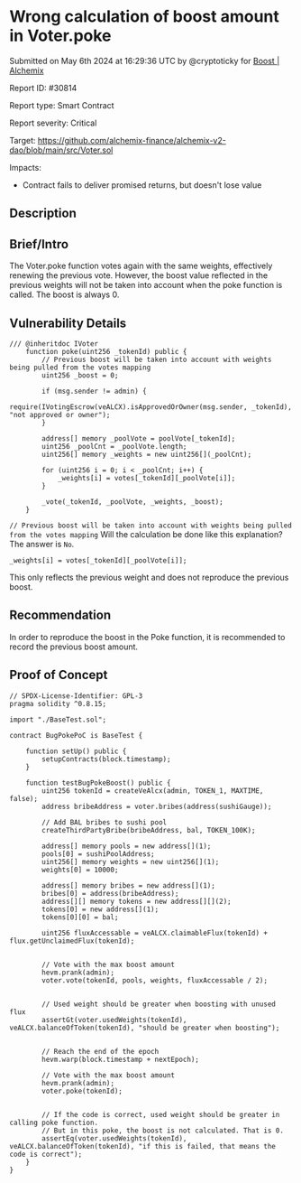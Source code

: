 
# Wrong calculation of boost amount in Voter.poke

Submitted on May 6th 2024 at 16:29:36 UTC by @cryptoticky for [Boost | Alchemix](https://immunefi.com/bounty/alchemix-boost/)

Report ID: #30814

Report type: Smart Contract

Report severity: Critical

Target: https://github.com/alchemix-finance/alchemix-v2-dao/blob/main/src/Voter.sol

Impacts:
- Contract fails to deliver promised returns, but doesn't lose value

## Description
## Brief/Intro
The Voter.poke function votes again with the same weights, effectively renewing the previous vote. 
However, the boost value reflected in the previous weights will not be taken into account when the poke function is called.
The boost is always 0.

## Vulnerability Details
```
/// @inheritdoc IVoter
    function poke(uint256 _tokenId) public {
        // Previous boost will be taken into account with weights being pulled from the votes mapping
        uint256 _boost = 0;

        if (msg.sender != admin) {
            require(IVotingEscrow(veALCX).isApprovedOrOwner(msg.sender, _tokenId), "not approved or owner");
        }

        address[] memory _poolVote = poolVote[_tokenId];
        uint256 _poolCnt = _poolVote.length;
        uint256[] memory _weights = new uint256[](_poolCnt);

        for (uint256 i = 0; i < _poolCnt; i++) {
            _weights[i] = votes[_tokenId][_poolVote[i]];
        }

        _vote(_tokenId, _poolVote, _weights, _boost);
    }
```
`// Previous boost will be taken into account with weights being pulled from the votes mapping`
Will the calculation be done like this explanation?
The answer is `No`.

```
_weights[i] = votes[_tokenId][_poolVote[i]];
```
This only reflects the previous weight and does not reproduce the previous boost.

## Recommendation
In order to reproduce the boost in the Poke function, it is recommended to record the previous boost amount.


## Proof of Concept

```
// SPDX-License-Identifier: GPL-3
pragma solidity ^0.8.15;

import "./BaseTest.sol";

contract BugPokePoC is BaseTest {

    function setUp() public {
        setupContracts(block.timestamp);
    }

    function testBugPokeBoost() public {
        uint256 tokenId = createVeAlcx(admin, TOKEN_1, MAXTIME, false);
        address bribeAddress = voter.bribes(address(sushiGauge));

        // Add BAL bribes to sushi pool
        createThirdPartyBribe(bribeAddress, bal, TOKEN_100K);

        address[] memory pools = new address[](1);
        pools[0] = sushiPoolAddress;
        uint256[] memory weights = new uint256[](1);
        weights[0] = 10000;

        address[] memory bribes = new address[](1);
        bribes[0] = address(bribeAddress);
        address[][] memory tokens = new address[][](2);
        tokens[0] = new address[](1);
        tokens[0][0] = bal;

        uint256 fluxAccessable = veALCX.claimableFlux(tokenId) + flux.getUnclaimedFlux(tokenId);


        // Vote with the max boost amount
        hevm.prank(admin);
        voter.vote(tokenId, pools, weights, fluxAccessable / 2);


        // Used weight should be greater when boosting with unused flux
        assertGt(voter.usedWeights(tokenId), veALCX.balanceOfToken(tokenId), "should be greater when boosting");


        // Reach the end of the epoch
        hevm.warp(block.timestamp + nextEpoch);

        // Vote with the max boost amount
        hevm.prank(admin);
        voter.poke(tokenId);


        // If the code is correct, used weight should be greater in calling poke function.
        // But in this poke, the boost is not calculated. That is 0.
        assertEq(voter.usedWeights(tokenId), veALCX.balanceOfToken(tokenId), "if this is failed, that means the code is correct");
    }
}
```